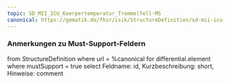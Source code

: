 ```yaml
---
topic: SD_MII_ICU_Koerpertemperatur_Trommelfell-MS
canonical: https://gematik.de/fhir/isik/StructureDefinition/sd-mii-icu-koerpertemperatur-trommelfell
---
```


### Anmerkungen zu Must-Support-Feldern

<fql>
from
	StructureDefinition
where 
    url = %canonical
for differential.element
where mustSupport = true
select
	Feldname: id, Kurzbeschreibung: short, Hinweise: comment
</fql>

